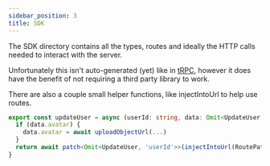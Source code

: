```yaml
---
sidebar_position: 3
title: SDK
---
```


The SDK directory contains all the types, routes and ideally the HTTP calls needed to interact with the server.

Unfortunately this isn't auto-generated (yet) like in [tRPC](https://trpc.io/), however it does have the benefit of not requiring a third party library to work.

There are also a couple small helper functions, like injectIntoUrl to help use routes.

```typescript
export const updateUser = async (userId: string, data: Omit<UpdateUser, 'userId'>) => {
  if (data.avatar) {
    data.avatar = await uploadObjectUrl(...)
  }
  return await patch<Omit<UpdateUser, 'userId'>>(injectIntoUrl(RoutePath.USER_CRUD, { userId }), data, false)
}
```
